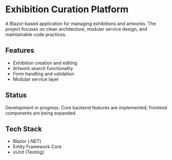 # Exhibition Curation Platform

A Blazor-based application for managing exhibitions and artworks. The project focuses on clean architecture, modular service design, and maintainable code practices.

## Features

- Exhibition creation and editing
- Artwork search functionality
- Form handling and validation
- Modular service layer

## Status

Development in progress. Core backend features are implemented; frontend components are being expanded.

## Tech Stack

- Blazor (.NET)
- Entity Framework Core
- xUnit (Testing)
